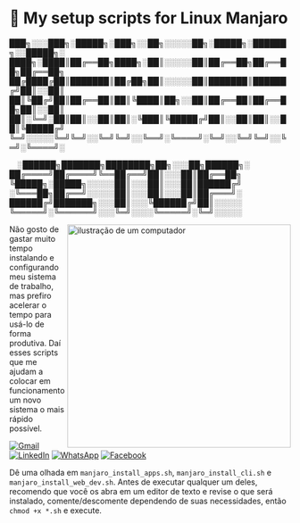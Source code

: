 # 🔗 My setup scripts for Linux Manjaro

 ███╗░░░███╗░█████╗░███╗░░██╗░░░░░██╗░█████╗░██████╗░░█████╗░  
 ████╗░████║██╔══██╗████╗░██║░░░░░██║██╔══██╗██╔══██╗██╔══██╗ 
 ██╔████╔██║███████║██╔██╗██║░░░░░██║███████║██████╔╝██║░░██║  
 ██║╚██╔╝██║██╔══██║██║╚████║██╗░░██║██╔══██║██╔══██╗██║░░██║  
 ██║░╚═╝░██║██║░░██║██║░╚███║╚█████╔╝██║░░██║██║░░██║╚█████╔╝  
 ╚═╝░░░░░╚═╝╚═╝░░╚═╝╚═╝░░╚══╝░╚════╝░╚═╝░░╚═╝╚═╝░░╚═╝░╚════╝░  

 ░██████╗███████╗████████╗██╗░░░██╗██████╗░
 ██╔════╝██╔════╝╚══██╔══╝██║░░░██║██╔══██╗
 ╚█████╗░█████╗░░░░░██║░░░██║░░░██║██████╔╝
 ░╚═══██╗██╔══╝░░░░░██║░░░██║░░░██║██╔═══╝░
 ██████╔╝███████╗░░░██║░░░╚██████╔╝██║░░░░░
 ╚═════╝░╚══════╝░░░╚═╝░░░░╚═════╝░╚═╝░░░░░



<img src="https://raw.githubusercontent.com/MicaelliMedeiros/micaellimedeiros/master/image/computer-illustration.png" alt="ilustração de um computador" min-width="400px" max-width="400px" width="400px" align="right">

<p align="left"> 
  Não gosto de gastar muito tempo instalando e configurando meu sistema de trabalho, mas prefiro acelerar o tempo para usá-lo de forma produtiva. Daí esses scripts que me ajudam a colocar em funcionamento um novo sistema o mais rápido possível.
</p>



<p align="left">
  <a href="#" title="Gmail">
  <img src="https://img.shields.io/badge/Linux-E34F26?style=for-the-badge&logo=linux&logoColor=black" alt="Gmail"/></a>
  <a href="#" title="LinkedIn">
  <img src="https://img.shields.io/badge/GitHub-100000?style=for-the-badge&logo=github&logoColor=white" alt="LinkedIn"/></a>
  <a href="#" title="WhatsApp">
  <img src="https://img.shields.io/badge/Visual%20Studio%20Code-0078d7.svg?style=for-the-badge&logo=visual-studio-code&logoColor=white" alt="WhatsApp"/></a>
  <a href="#" title="Facebook">
  <img src="https://img.shields.io/badge/Shell_Script-121011?style=for-the-badge&logo=gnu-bash&logoColor=white" alt="Facebook"/></a>
</p>

<p align="left">


Dê uma olhada em `manjaro_install_apps.sh`, `manjaro_install_cli.sh` e `manjaro_install_web_dev.sh`. Antes de executar qualquer um deles, recomendo que você os abra em um editor de texto e revise o que será instalado, comente/descomente dependendo de suas necessidades, então `chmod +x *.sh` e execute.
</p>


